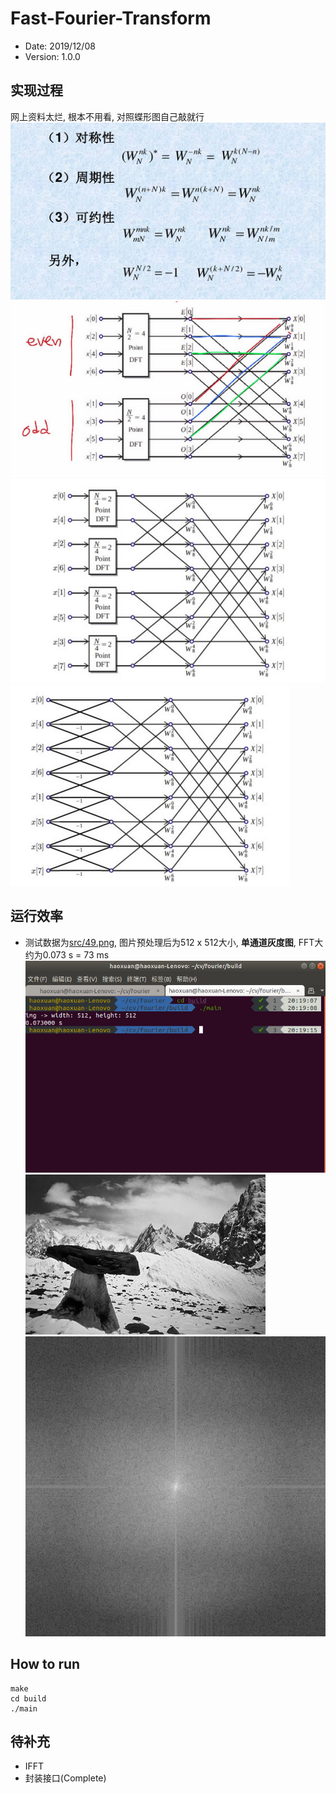 # Fast-Fourier-Transform

- Date: 2019/12/08
- Version: 1.0.0

## 实现过程

网上资料太烂, 根本不用看, 对照蝶形图自己敲就行  
![](asset/figure0.png)  
![](asset/figure1.png)  
![](asset/figure2.png)  
![](asset/figure3.png)  

## 运行效率

- 测试数据为[src/49.png](src/49.png), 图片预处理后为512 x 512大小, **单通道灰度图**, FFT大约为0.073 s = 73 ms  
![](asset/time.png)  
![](src/49.png)  
![](asset/fft.png)  

## How to run
```shell
make
cd build
./main
```

## 待补充

- IFFT
- 封装接口(Complete)
